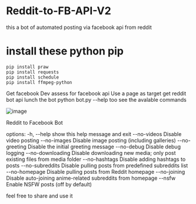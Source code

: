 # Reddit-to-FB-API-V2
this a bot of automated posting via facebook api from reddit

# install these python pip

    pip install praw
    pip install requests
    pip install schedule
    pip install ffmpeg-python

Get facebook Dev assess for facebook api
Use a page as target
get reddit bot api
lunch the bot
python bot.py --help too see the avalable commands 

![image](https://github.com/user-attachments/assets/d9ce2b29-f8d5-4090-8540-85de6314dff6)

Reddit to Facebook Bot

options:
  -h, --help        show this help message and exit
  --no-videos       Disable video posting
  --no-images       Disable image posting (including galleries)
  --no-greeting     Disable the initial greeting message
  --no-debug        Disable debug logging
  --no-downloading  Disable downloading new media; only post existing files from media folder
  --no-hashtags     Disable adding hashtags to posts
  --no-subreddits   Disable pulling posts from predefined subreddits list
  --no-homepage     Disable pulling posts from Reddit homepage
  --no-joining      Disable auto-joining anime-related subreddits from homepage
  --nsfw            Enable NSFW posts (off by default)

feel free to share and use it
